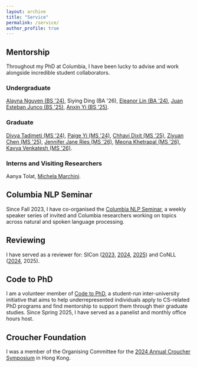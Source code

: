 ```yaml
---
layout: archive
title: "Service"
permalink: /service/
author_profile: true
---
```


## Mentorship 

Throughout my PhD at Columbia, I have been lucky to advise and work alongside incredible student collaborators.

### Undergraduate
[Alayna Nguyen (BS '24)](https://www.linkedin.com/in/alayna-nguyen/), Siying Ding (BA '26), [Eleanor Lin (BA '24)](https://emlinking.github.io/),  [Juan Esteban Junco (BS '25)](https://www.linkedin.com/in/juan-junco/), [Anxin Yi (BS '25)](https://www.linkedin.com/in/anxin-yi-2b57032b4/).

### Graduate
[Divya Tadimeti (MS '24)](https://divyatadimeti.github.io/), [Paige Yi (MS '24)](https://www.linkedin.com/in/paige-y-23ab45127/?trk=public_profile_browsemap), [Chhavi Dixit (MS '25)](https://www.linkedin.com/in/chhavi-dixit/), [Ziyuan Chen (MS '25)](https://allenheartcore.github.io/), [Jennifer Jane Ries (MS '26)](https://www.linkedin.com/in/jennifer-jane-ries-431332294/), [Meona Khetrapal (MS '26)](https://www.linkedin.com/in/meonakhetrapal/), [Kavya Venkatesh (MS '26)](https://www.linkedin.com/in/kavyavenkatesh/).

### Interns and Visiting Researchers
Aanya Tolat, [Michela Marchini](https://www.linkedin.com/in/michelamarchini/).

## Columbia NLP Seminar

Since Fall 2023, I have co-organised the [Columbia NLP Seminar](https://siyan-sylvia-li.github.io/columbia-nlp-site-petri/events/), a weekly speaker series of invited and Columbia researchers working on topics across natural and spoken language processing. 

## Reviewing

I have served as a reviewer for: SICon ([2023](https://sites.google.com/view/sicon-2023/), [2024](https://sites.google.com/view/sicon2024/), [2025](https://sites.google.com/view/sicon2025/)) and CoNLL ([2024](https://conll.org/2024), 2025). 

## Code to PhD

I am a volunteer member of [Code to PhD](https://codetophd.github.io/), a student-run inter-university initiative that aims to help underrepresented individuals apply to CS-related PhD programs and find mentorship to support them through their graduate studies. Since Spring 2025, I have served as a panelist and monthly office hours host.

## Croucher Foundation

I was a member of the Organising Committee for the [2024 Annual Croucher Symposium](https://croucher.org.hk/en/symposium2024/programme) in Hong Kong.

